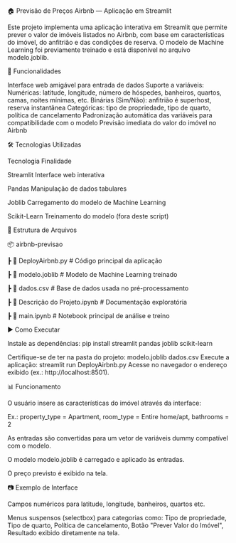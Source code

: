 🏠 Previsão de Preços Airbnb — Aplicação em Streamlit

Este projeto implementa uma aplicação interativa em Streamlit que permite prever o valor de imóveis listados no Airbnb, com base em características do imóvel, do anfitrião e das condições de reserva. O modelo de Machine Learning foi previamente treinado e está disponível no arquivo modelo.joblib.

🚀 Funcionalidades

Interface web amigável para entrada de dados
Suporte a variáveis:
Numéricas: latitude, longitude, número de hóspedes, banheiros, quartos, camas, noites mínimas, etc.
Binárias (Sim/Não): anfitrião é superhost, reserva instantânea
Categóricas: tipo de propriedade, tipo de quarto, política de cancelamento
Padronização automática das variáveis para compatibilidade com o modelo
Previsão imediata do valor do imóvel no Airbnb

🛠️ Tecnologias Utilizadas

Tecnologia	Finalidade

Streamlit	Interface web interativa

Pandas	Manipulação de dados tabulares

Joblib	Carregamento do modelo de Machine Learning

Scikit-Learn	Treinamento do modelo (fora deste script)

📂 Estrutura de Arquivos

📦 airbnb-previsao

 ┣ 📜 DeployAirbnb.py    # Código principal da aplicação
 
 ┣ 📜 modelo.joblib      # Modelo de Machine Learning treinado
 
 ┣ 📜 dados.csv          # Base de dados usada no pré-processamento
 
 ┣ 📜 Descrição do Projeto.ipynb  # Documentação exploratória
 
 ┣ 📜 main.ipynb         # Notebook principal de análise e treino

▶️ Como Executar

Instale as dependências:
pip install streamlit pandas joblib scikit-learn


Certifique-se de ter na pasta do projeto:
modelo.joblib
dados.csv
Execute a aplicação:
streamlit run DeployAirbnb.py
Acesse no navegador o endereço exibido (ex.: http://localhost:8501).

📊 Funcionamento

O usuário insere as características do imóvel através da interface:

Ex.: property_type = Apartment, room_type = Entire home/apt, bathrooms = 2

As entradas são convertidas para um vetor de variáveis dummy compatível com o modelo.

O modelo modelo.joblib é carregado e aplicado às entradas.

O preço previsto é exibido na tela.

📷 Exemplo de Interface

Campos numéricos para latitude, longitude, banheiros, quartos etc.

Menus suspensos (selectbox) para categorias como:
Tipo de propriedade,
Tipo de quarto,
Política de cancelamento,
Botão "Prever Valor do Imóvel",
Resultado exibido diretamente na tela.
